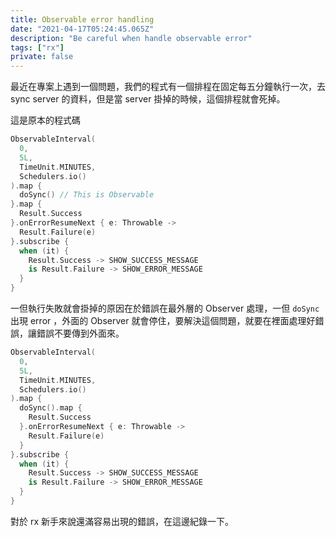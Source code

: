 ```yaml
---
title: Observable error handling
date: "2021-04-17T05:24:45.065Z"
description: "Be careful when handle observable error"
tags: ["rx"]
private: false
---
```


最近在專案上遇到一個問題，我們的程式有一個排程在固定每五分鐘執行一次，去 sync server 的資料，但是當 server 掛掉的時候，這個排程就會死掉。

這是原本的程式碼

```kotlin
ObservableInterval(
  0,
  5L,
  TimeUnit.MINUTES,
  Schedulers.io()
).map {
  doSync() // This is Observable
}.map {
  Result.Success
}.onErrorResumeNext { e: Throwable ->
  Result.Failure(e)
}.subscribe {
  when (it) {
    Result.Success -> SHOW_SUCCESS_MESSAGE
    is Result.Failure -> SHOW_ERROR_MESSAGE
  }
}
```

一但執行失敗就會掛掉的原因在於錯誤在最外層的 Observer 處理，一但 `doSync` 出現 error ，外面的 Observer 就會停住，要解決這個問題，就要在裡面處理好錯誤，讓錯誤不要傳到外面來。

```kotlin
ObservableInterval(
  0,
  5L,
  TimeUnit.MINUTES,
  Schedulers.io()
).map {
  doSync().map {
    Result.Success
  }.onErrorResumeNext { e: Throwable ->
    Result.Failure(e)
  }
}.subscribe {
  when (it) {
    Result.Success -> SHOW_SUCCESS_MESSAGE
    is Result.Failure -> SHOW_ERROR_MESSAGE
  }
}
```

對於 rx 新手來說還滿容易出現的錯誤，在這邊紀錄一下。
